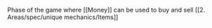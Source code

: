 Phase of the game where [[Money]] can be used to buy and sell [[2. Areas/spec/unique mechanics/Items]]